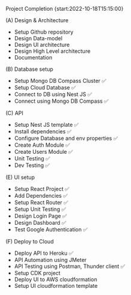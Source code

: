 Project Completion {start:2022-10-18T15:15:00}

(A) Design & Architecture
- Setup Github repository
- Design Data-model
- Design UI architecture
- Design High Level architecture
- Documentation

(B) Database setup
- Setup Mongo DB Compass Cluster ✅
- Setup Cloud Database ✅
- Connect to DB using Nest JS ✅
- Connect using Mongo DB Compass ✅

(C) API
- Setup Nest JS template ✅
- Install dependencies ✅
- Configure Database and env properties ✅
- Create Auth Module ✅
- Create Users Module ✅
- Unit Testing ✅
- Dev Testing ✅

(E) UI setup
- Setup React Project ✅
- Add Dependencies ✅
- Setup React Router ✅
- Setup Unit Testing ✅
- Design Login Page ✅
- Design Dashboard ✅
- Test Google Authentication ✅


(F) Deploy to Cloud
- Deploy API to Heroku ✅ 
- API Automation using JMeter
- API Testing using Postman, Thunder client ✅
- Setup CDK project
- Deploy UI to AWS cloudformation
- Setup UI cloudformation template
